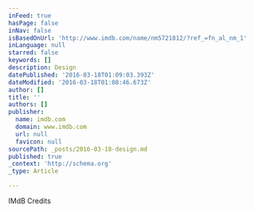 ```yaml
---
inFeed: true
hasPage: false
inNav: false
isBasedOnUrl: 'http://www.imdb.com/name/nm5721812/?ref_=fn_al_nm_1'
inLanguage: null
starred: false
keywords: []
description: Design
datePublished: '2016-03-18T01:09:03.393Z'
dateModified: '2016-03-18T01:08:46.673Z'
author: []
title: ''
authors: []
publisher:
  name: imdb.com
  domain: www.imdb.com
  url: null
  favicon: null
sourcePath: _posts/2016-03-18-design.md
published: true
_context: 'http://schema.org'
_type: Article

---
```

IMdB Credits